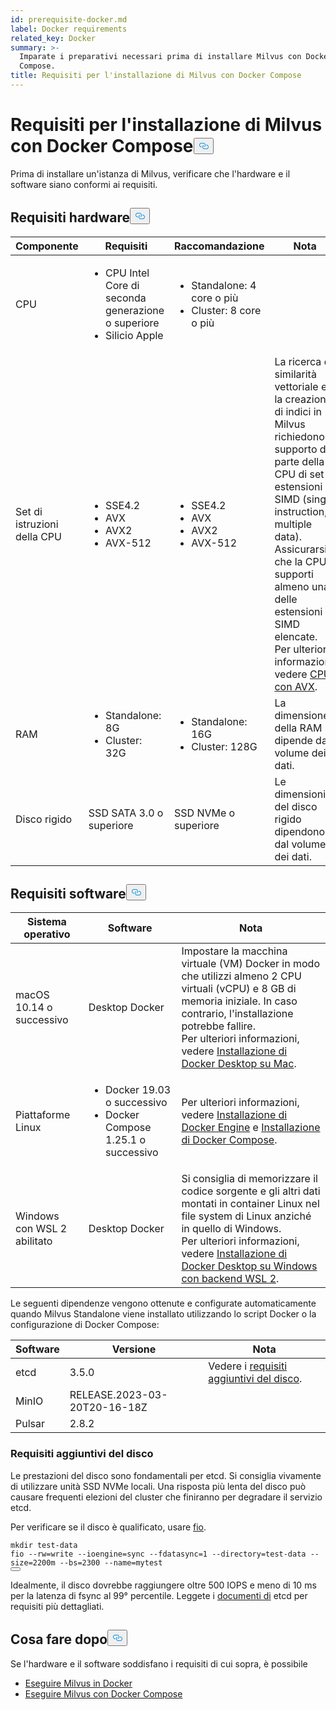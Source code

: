 ```yaml
---
id: prerequisite-docker.md
label: Docker requirements
related_key: Docker
summary: >-
  Imparate i preparativi necessari prima di installare Milvus con Docker
  Compose.
title: Requisiti per l'installazione di Milvus con Docker Compose
---
```

<h1 id="Requirements-for-Installing-Milvus-with-Docker-Compose" class="common-anchor-header">Requisiti per l'installazione di Milvus con Docker Compose<button data-href="#Requirements-for-Installing-Milvus-with-Docker-Compose" class="anchor-icon" translate="no">
      <svg translate="no"
        aria-hidden="true"
        focusable="false"
        height="20"
        version="1.1"
        viewBox="0 0 16 16"
        width="16"
      >
        <path
          fill="#0092E4"
          fill-rule="evenodd"
          d="M4 9h1v1H4c-1.5 0-3-1.69-3-3.5S2.55 3 4 3h4c1.45 0 3 1.69 3 3.5 0 1.41-.91 2.72-2 3.25V8.59c.58-.45 1-1.27 1-2.09C10 5.22 8.98 4 8 4H4c-.98 0-2 1.22-2 2.5S3 9 4 9zm9-3h-1v1h1c1 0 2 1.22 2 2.5S13.98 12 13 12H9c-.98 0-2-1.22-2-2.5 0-.83.42-1.64 1-2.09V6.25c-1.09.53-2 1.84-2 3.25C6 11.31 7.55 13 9 13h4c1.45 0 3-1.69 3-3.5S14.5 6 13 6z"
        ></path>
      </svg>
    </button></h1><p>Prima di installare un'istanza di Milvus, verificare che l'hardware e il software siano conformi ai requisiti.</p>
<h2 id="Hardware-requirements" class="common-anchor-header">Requisiti hardware<button data-href="#Hardware-requirements" class="anchor-icon" translate="no">
      <svg translate="no"
        aria-hidden="true"
        focusable="false"
        height="20"
        version="1.1"
        viewBox="0 0 16 16"
        width="16"
      >
        <path
          fill="#0092E4"
          fill-rule="evenodd"
          d="M4 9h1v1H4c-1.5 0-3-1.69-3-3.5S2.55 3 4 3h4c1.45 0 3 1.69 3 3.5 0 1.41-.91 2.72-2 3.25V8.59c.58-.45 1-1.27 1-2.09C10 5.22 8.98 4 8 4H4c-.98 0-2 1.22-2 2.5S3 9 4 9zm9-3h-1v1h1c1 0 2 1.22 2 2.5S13.98 12 13 12H9c-.98 0-2-1.22-2-2.5 0-.83.42-1.64 1-2.09V6.25c-1.09.53-2 1.84-2 3.25C6 11.31 7.55 13 9 13h4c1.45 0 3-1.69 3-3.5S14.5 6 13 6z"
        ></path>
      </svg>
    </button></h2><table>
<thead>
<tr><th>Componente</th><th>Requisiti</th><th>Raccomandazione</th><th>Nota</th></tr>
</thead>
<tbody>
<tr><td>CPU</td><td><ul><li>CPU Intel Core di seconda generazione o superiore</li><li>Silicio Apple</li></ul></td><td><ul><li>Standalone: 4 core o più</li><li>Cluster: 8 core o più</li></ul></td><td></td></tr>
<tr><td>Set di istruzioni della CPU</td><td><ul><li>SSE4.2</li><li>AVX</li><li>AVX2</li><li>AVX-512</li></ul></td><td><ul><li>SSE4.2</li><li>AVX</li><li>AVX2</li><li>AVX-512</li></ul></td><td>La ricerca di similarità vettoriale e la creazione di indici in Milvus richiedono il supporto da parte della CPU di set di estensioni SIMD (single instruction, multiple data). Assicurarsi che la CPU supporti almeno una delle estensioni SIMD elencate. Per ulteriori informazioni, vedere <a href="https://en.wikipedia.org/wiki/Advanced_Vector_Extensions#CPUs_with_AVX">CPU con AVX</a>.</td></tr>
<tr><td>RAM</td><td><ul><li>Standalone: 8G</li><li>Cluster: 32G</li></ul></td><td><ul><li>Standalone: 16G</li><li>Cluster: 128G</li></ul></td><td>La dimensione della RAM dipende dal volume dei dati.</td></tr>
<tr><td>Disco rigido</td><td>SSD SATA 3.0 o superiore</td><td>SSD NVMe o superiore</td><td>Le dimensioni del disco rigido dipendono dal volume dei dati.</td></tr>
</tbody>
</table>
<h2 id="Software-requirements" class="common-anchor-header">Requisiti software<button data-href="#Software-requirements" class="anchor-icon" translate="no">
      <svg translate="no"
        aria-hidden="true"
        focusable="false"
        height="20"
        version="1.1"
        viewBox="0 0 16 16"
        width="16"
      >
        <path
          fill="#0092E4"
          fill-rule="evenodd"
          d="M4 9h1v1H4c-1.5 0-3-1.69-3-3.5S2.55 3 4 3h4c1.45 0 3 1.69 3 3.5 0 1.41-.91 2.72-2 3.25V8.59c.58-.45 1-1.27 1-2.09C10 5.22 8.98 4 8 4H4c-.98 0-2 1.22-2 2.5S3 9 4 9zm9-3h-1v1h1c1 0 2 1.22 2 2.5S13.98 12 13 12H9c-.98 0-2-1.22-2-2.5 0-.83.42-1.64 1-2.09V6.25c-1.09.53-2 1.84-2 3.25C6 11.31 7.55 13 9 13h4c1.45 0 3-1.69 3-3.5S14.5 6 13 6z"
        ></path>
      </svg>
    </button></h2><table>
<thead>
<tr><th>Sistema operativo</th><th>Software</th><th>Nota</th></tr>
</thead>
<tbody>
<tr><td>macOS 10.14 o successivo</td><td>Desktop Docker</td><td>Impostare la macchina virtuale (VM) Docker in modo che utilizzi almeno 2 CPU virtuali (vCPU) e 8 GB di memoria iniziale. In caso contrario, l'installazione potrebbe fallire. <br/>Per ulteriori informazioni, vedere <a href="https://docs.docker.com/desktop/mac/install/">Installazione di Docker Desktop su Mac</a>.</td></tr>
<tr><td>Piattaforme Linux</td><td><ul><li>Docker 19.03 o successivo</li><li>Docker Compose 1.25.1 o successivo</li></ul></td><td>Per ulteriori informazioni, vedere <a href="https://docs.docker.com/engine/install/">Installazione di Docker Engine</a> e <a href="https://docs.docker.com/compose/install/">Installazione di Docker Compose</a>.</td></tr>
<tr><td>Windows con WSL 2 abilitato</td><td>Desktop Docker</td><td>Si consiglia di memorizzare il codice sorgente e gli altri dati montati in container Linux nel file system di Linux anziché in quello di Windows.<br/>Per ulteriori informazioni, vedere <a href="https://docs.docker.com/desktop/windows/install/#wsl-2-backend">Installazione di Docker Desktop su Windows con backend WSL 2</a>.</td></tr>
</tbody>
</table>
<p>Le seguenti dipendenze vengono ottenute e configurate automaticamente quando Milvus Standalone viene installato utilizzando lo script Docker o la configurazione di Docker Compose:</p>
<table>
<thead>
<tr><th>Software</th><th>Versione</th><th>Nota</th></tr>
</thead>
<tbody>
<tr><td>etcd</td><td>3.5.0</td><td>Vedere i <a href="#Additional-disk-requirements">requisiti aggiuntivi del disco</a>.</td></tr>
<tr><td>MinIO</td><td>RELEASE.2023-03-20T20-16-18Z</td><td></td></tr>
<tr><td>Pulsar</td><td>2.8.2</td><td></td></tr>
</tbody>
</table>
<h3 id="Additional-disk-requirements" class="common-anchor-header">Requisiti aggiuntivi del disco</h3><p>Le prestazioni del disco sono fondamentali per etcd. Si consiglia vivamente di utilizzare unità SSD NVMe locali. Una risposta più lenta del disco può causare frequenti elezioni del cluster che finiranno per degradare il servizio etcd.</p>
<p>Per verificare se il disco è qualificato, usare <a href="https://github.com/axboe/fio">fio</a>.</p>
<pre><code translate="no" class="language-bash"><span class="hljs-built_in">mkdir</span> test-data
fio --rw=write --ioengine=<span class="hljs-built_in">sync</span> --fdatasync=1 --directory=test-data --size=2200m --bs=2300 --name=mytest
<button class="copy-code-btn"></button></code></pre>
<p>Idealmente, il disco dovrebbe raggiungere oltre 500 IOPS e meno di 10 ms per la latenza di fsync al 99° percentile. Leggete i <a href="https://etcd.io/docs/v3.5/op-guide/hardware/#disks">documenti di</a> etcd per requisiti più dettagliati.</p>
<h2 id="Whats-next" class="common-anchor-header">Cosa fare dopo<button data-href="#Whats-next" class="anchor-icon" translate="no">
      <svg translate="no"
        aria-hidden="true"
        focusable="false"
        height="20"
        version="1.1"
        viewBox="0 0 16 16"
        width="16"
      >
        <path
          fill="#0092E4"
          fill-rule="evenodd"
          d="M4 9h1v1H4c-1.5 0-3-1.69-3-3.5S2.55 3 4 3h4c1.45 0 3 1.69 3 3.5 0 1.41-.91 2.72-2 3.25V8.59c.58-.45 1-1.27 1-2.09C10 5.22 8.98 4 8 4H4c-.98 0-2 1.22-2 2.5S3 9 4 9zm9-3h-1v1h1c1 0 2 1.22 2 2.5S13.98 12 13 12H9c-.98 0-2-1.22-2-2.5 0-.83.42-1.64 1-2.09V6.25c-1.09.53-2 1.84-2 3.25C6 11.31 7.55 13 9 13h4c1.45 0 3-1.69 3-3.5S14.5 6 13 6z"
        ></path>
      </svg>
    </button></h2><p>Se l'hardware e il software soddisfano i requisiti di cui sopra, è possibile</p>
<ul>
<li><a href="/docs/it/install_standalone-docker.md">Eseguire Milvus in Docker</a></li>
<li><a href="/docs/it/install_standalone-docker-compose.md">Eseguire Milvus con Docker Compose</a></li>
</ul>
